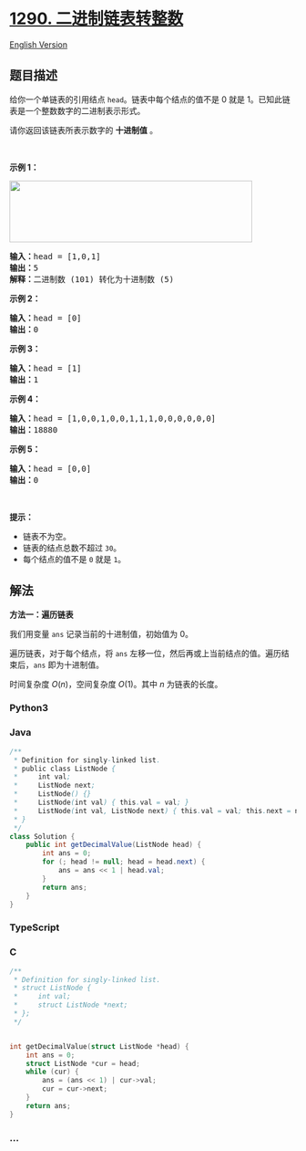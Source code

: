 # [1290. 二进制链表转整数](https://leetcode.cn/problems/convert-binary-number-in-a-linked-list-to-integer)

[English Version](/solution/1200-1299/1290.Convert%20Binary%20Number%20in%20a%20Linked%20List%20to%20Integer/README_EN.md)

## 题目描述

<!-- 这里写题目描述 -->

<p>给你一个单链表的引用结点&nbsp;<code>head</code>。链表中每个结点的值不是 0 就是 1。已知此链表是一个整数数字的二进制表示形式。</p>

<p>请你返回该链表所表示数字的 <strong>十进制值</strong> 。</p>

<p>&nbsp;</p>

<p><strong>示例 1：</strong></p>

<p><img alt="" src="https://fastly.jsdelivr.net/gh/doocs/leetcode@main/solution/1200-1299/1290.Convert%20Binary%20Number%20in%20a%20Linked%20List%20to%20Integer/images/graph-1.png" style="height: 108px; width: 426px;"></p>

<pre><strong>输入：</strong>head = [1,0,1]
<strong>输出：</strong>5
<strong>解释：</strong>二进制数 (101) 转化为十进制数 (5)
</pre>

<p><strong>示例 2：</strong></p>

<pre><strong>输入：</strong>head = [0]
<strong>输出：</strong>0
</pre>

<p><strong>示例 3：</strong></p>

<pre><strong>输入：</strong>head = [1]
<strong>输出：</strong>1
</pre>

<p><strong>示例 4：</strong></p>

<pre><strong>输入：</strong>head = [1,0,0,1,0,0,1,1,1,0,0,0,0,0,0]
<strong>输出：</strong>18880
</pre>

<p><strong>示例 5：</strong></p>

<pre><strong>输入：</strong>head = [0,0]
<strong>输出：</strong>0
</pre>

<p>&nbsp;</p>

<p><strong>提示：</strong></p>

<ul>
	<li>链表不为空。</li>
	<li>链表的结点总数不超过&nbsp;<code>30</code>。</li>
	<li>每个结点的值不是&nbsp;<code>0</code> 就是 <code>1</code>。</li>
</ul>

## 解法

<!-- 这里可写通用的实现逻辑 -->

**方法一：遍历链表**

我们用变量 `ans` 记录当前的十进制值，初始值为 $0$。

遍历链表，对于每个结点，将 `ans` 左移一位，然后再或上当前结点的值。遍历结束后，`ans` 即为十进制值。

时间复杂度 $O(n)$，空间复杂度 $O(1)$。其中 $n$ 为链表的长度。

<!-- tabs:start -->

### **Python3**

<!-- 这里可写当前语言的特殊实现逻辑 -->



### **Java**

<!-- 这里可写当前语言的特殊实现逻辑 -->

```java
/**
 * Definition for singly-linked list.
 * public class ListNode {
 *     int val;
 *     ListNode next;
 *     ListNode() {}
 *     ListNode(int val) { this.val = val; }
 *     ListNode(int val, ListNode next) { this.val = val; this.next = next; }
 * }
 */
class Solution {
    public int getDecimalValue(ListNode head) {
        int ans = 0;
        for (; head != null; head = head.next) {
            ans = ans << 1 | head.val;
        }
        return ans;
    }
}
```













### **TypeScript**







### **C**

```c
/**
 * Definition for singly-linked list.
 * struct ListNode {
 *     int val;
 *     struct ListNode *next;
 * };
 */


int getDecimalValue(struct ListNode *head) {
    int ans = 0;
    struct ListNode *cur = head;
    while (cur) {
        ans = (ans << 1) | cur->val;
        cur = cur->next;
    }
    return ans;
}
```





### **...**

```

```


